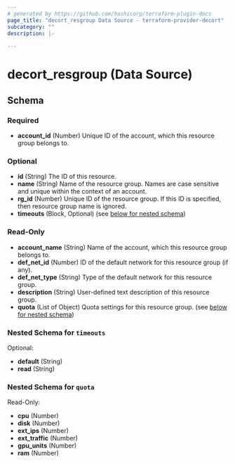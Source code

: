 ```yaml
---
# generated by https://github.com/hashicorp/terraform-plugin-docs
page_title: "decort_resgroup Data Source - terraform-provider-decort"
subcategory: ""
description: |-
  
---
```


# decort_resgroup (Data Source)





<!-- schema generated by tfplugindocs -->
## Schema

### Required

- **account_id** (Number) Unique ID of the account, which this resource group belongs to.

### Optional

- **id** (String) The ID of this resource.
- **name** (String) Name of the resource group. Names are case sensitive and unique within the context of an account.
- **rg_id** (Number) Unique ID of the resource group. If this ID is specified, then resource group name is ignored.
- **timeouts** (Block, Optional) (see [below for nested schema](#nestedblock--timeouts))

### Read-Only

- **account_name** (String) Name of the account, which this resource group belongs to.
- **def_net_id** (Number) ID of the default network for this resource group (if any).
- **def_net_type** (String) Type of the default network for this resource group.
- **description** (String) User-defined text description of this resource group.
- **quota** (List of Object) Quota settings for this resource group. (see [below for nested schema](#nestedatt--quota))

<a id="nestedblock--timeouts"></a>
### Nested Schema for `timeouts`

Optional:

- **default** (String)
- **read** (String)


<a id="nestedatt--quota"></a>
### Nested Schema for `quota`

Read-Only:

- **cpu** (Number)
- **disk** (Number)
- **ext_ips** (Number)
- **ext_traffic** (Number)
- **gpu_units** (Number)
- **ram** (Number)


